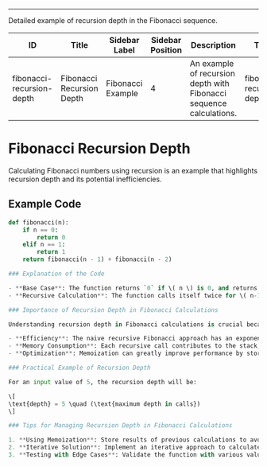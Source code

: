 
---
Detailed example of recursion depth in the Fibonacci sequence.


| ID                        | Title                      | Sidebar Label         | Sidebar Position | Description                                                  | Tags                           |
|---------------------------|----------------------------|-----------------------|------------------|--------------------------------------------------------------|--------------------------------|
| fibonacci-recursion-depth  | Fibonacci Recursion Depth   | Fibonacci Example      | 4                | An example of recursion depth with Fibonacci sequence calculations. | fibonacci, recursion, depth    |

# Fibonacci Recursion Depth

Calculating Fibonacci numbers using recursion is an example that highlights recursion depth and its potential inefficiencies.

## Example Code
```python
def fibonacci(n):
    if n == 0:
        return 0
    elif n == 1:
        return 1
    return fibonacci(n - 1) + fibonacci(n - 2)

### Explanation of the Code

- **Base Case**: The function returns `0` if \( n \) is 0, and returns `1` if \( n \) is 1. These cases stop the recursion.
- **Recursive Calculation**: The function calls itself twice for \( n-1 \) and \( n-2 \), leading to exponential growth in calls.

### Importance of Recursion Depth in Fibonacci Calculations

Understanding recursion depth in Fibonacci calculations is crucial because:

- **Efficiency**: The naive recursive Fibonacci approach has an exponential time complexity of \( O(2^n) \).
- **Memory Consumption**: Each recursive call contributes to the stack, leading to potential overflow for large \( n \).
- **Optimization**: Memoization can greatly improve performance by storing previously computed values.

### Practical Example of Recursion Depth

For an input value of 5, the recursion depth will be:

\[
\text{depth} = 5 \quad (\text{maximum depth in calls})
\]

### Tips for Managing Recursion Depth in Fibonacci Calculations

1. **Using Memoization**: Store results of previous calculations to avoid redundant calls.
2. **Iterative Solution**: Implement an iterative approach to calculate Fibonacci numbers, which will prevent stack overflow.
3. **Testing with Edge Cases**: Validate the function with various values, especially larger numbers, to ensure efficiency.
